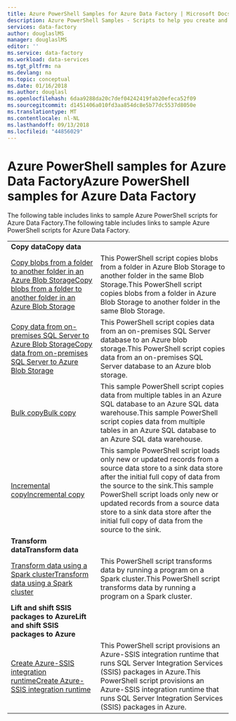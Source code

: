 ```yaml
---
title: Azure PowerShell Samples for Azure Data Factory | Microsoft Docs
description: Azure PowerShell Samples - Scripts to help you create and manage data factories.
services: data-factory
author: douglaslMS
manager: douglaslMS
editor: ''
ms.service: data-factory
ms.workload: data-services
ms.tgt_pltfrm: na
ms.devlang: na
ms.topic: conceptual
ms.date: 01/16/2018
ms.author: douglasl
ms.openlocfilehash: 6daa9288da20c7def04242419fab20efeca52f09
ms.sourcegitcommit: d1451406a010fd3aa854dc8e5b77dc5537d8050e
ms.translationtype: MT
ms.contentlocale: nl-NL
ms.lasthandoff: 09/13/2018
ms.locfileid: "44856029"
---
```

# <a name="azure-powershell-samples-for-azure-data-factory"></a><span data-ttu-id="dbb3e-103">Azure PowerShell samples for Azure Data Factory</span><span class="sxs-lookup"><span data-stu-id="dbb3e-103">Azure PowerShell samples for Azure Data Factory</span></span>

<span data-ttu-id="dbb3e-104">The following table includes links to sample Azure PowerShell scripts for Azure Data Factory.</span><span class="sxs-lookup"><span data-stu-id="dbb3e-104">The following table includes links to sample Azure PowerShell scripts for Azure Data Factory.</span></span>

| |  |
|---|---|
|<span data-ttu-id="dbb3e-105">**Copy data**</span><span class="sxs-lookup"><span data-stu-id="dbb3e-105">**Copy data**</span></span>||
|[<span data-ttu-id="dbb3e-106">Copy blobs from a folder to another folder in an Azure Blob Storage</span><span class="sxs-lookup"><span data-stu-id="dbb3e-106">Copy blobs from a folder to another folder in an Azure Blob Storage</span></span>](scripts/copy-azure-blob-powershell.md?toc=%2fpowershell%2fmodule%2ftoc.json)| <span data-ttu-id="dbb3e-107">This PowerShell script copies blobs from a folder in Azure Blob Storage to another folder in the same Blob Storage.</span><span class="sxs-lookup"><span data-stu-id="dbb3e-107">This PowerShell script copies blobs from a folder in Azure Blob Storage to another folder in the same Blob Storage.</span></span> |
|[<span data-ttu-id="dbb3e-108">Copy data from on-premises SQL Server to Azure Blob Storage</span><span class="sxs-lookup"><span data-stu-id="dbb3e-108">Copy data from on-premises SQL Server to Azure Blob Storage</span></span>](scripts/hybrid-copy-powershell.md?toc=%2fpowershell%2fmodule%2ftoc.json)| <span data-ttu-id="dbb3e-109">This PowerShell script copies data from an on-premises SQL Server database to an Azure blob storage.</span><span class="sxs-lookup"><span data-stu-id="dbb3e-109">This PowerShell script copies data from an on-premises SQL Server database to an Azure blob storage.</span></span> |
|[<span data-ttu-id="dbb3e-110">Bulk copy</span><span class="sxs-lookup"><span data-stu-id="dbb3e-110">Bulk copy</span></span>](scripts/bulk-copy-powershell.md?toc=%2fpowershell%2fmodule%2ftoc.json)| <span data-ttu-id="dbb3e-111">This sample PowerShell script copies data from multiple tables in an Azure SQL database to an Azure SQL data warehouse.</span><span class="sxs-lookup"><span data-stu-id="dbb3e-111">This sample PowerShell script copies data from multiple tables in an Azure SQL database to an Azure SQL data warehouse.</span></span> |
|[<span data-ttu-id="dbb3e-112">Incremental copy</span><span class="sxs-lookup"><span data-stu-id="dbb3e-112">Incremental copy</span></span>](scripts/incremental-copy-powershell.md?toc=%2fpowershell%2fmodule%2ftoc.json)| <span data-ttu-id="dbb3e-113">This sample PowerShell script loads only new or updated records from a source data store to a sink data store after the initial full copy of data from the source to the sink.</span><span class="sxs-lookup"><span data-stu-id="dbb3e-113">This sample PowerShell script loads only new or updated records from a source data store to a sink data store after the initial full copy of data from the source to the sink.</span></span> |
|<span data-ttu-id="dbb3e-114">**Transform data**</span><span class="sxs-lookup"><span data-stu-id="dbb3e-114">**Transform data**</span></span>||
|[<span data-ttu-id="dbb3e-115">Transform data using a Spark cluster</span><span class="sxs-lookup"><span data-stu-id="dbb3e-115">Transform data using a Spark cluster</span></span>](scripts/transform-data-spark-powershell.md?toc=%2fpowershell%2fmodule%2ftoc.json)| <span data-ttu-id="dbb3e-116">This PowerShell script transforms data by running a program on a Spark cluster.</span><span class="sxs-lookup"><span data-stu-id="dbb3e-116">This PowerShell script transforms data by running a program on a Spark cluster.</span></span> |
|<span data-ttu-id="dbb3e-117">**Lift and shift SSIS packages to Azure**</span><span class="sxs-lookup"><span data-stu-id="dbb3e-117">**Lift and shift SSIS packages to Azure**</span></span>||
|[<span data-ttu-id="dbb3e-118">Create Azure-SSIS integration runtime</span><span class="sxs-lookup"><span data-stu-id="dbb3e-118">Create Azure-SSIS integration runtime</span></span>](scripts/deploy-azure-ssis-integration-runtime-powershell.md?toc=%2fpowershell%2fmodule%2ftoc.json)| <span data-ttu-id="dbb3e-119">This PowerShell script provisions an Azure-SSIS integration runtime that runs SQL Server Integration Services (SSIS) packages in Azure.</span><span class="sxs-lookup"><span data-stu-id="dbb3e-119">This PowerShell script provisions an Azure-SSIS integration runtime that runs SQL Server Integration Services (SSIS) packages in Azure.</span></span> |



